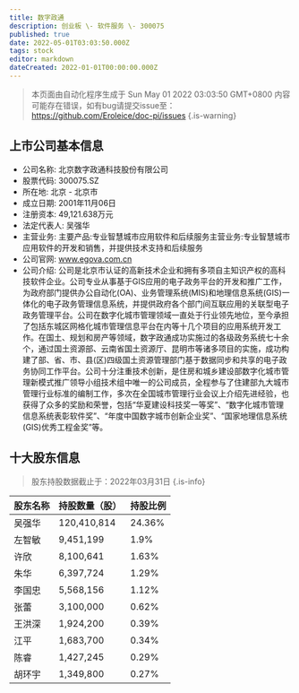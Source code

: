 ```yaml
---
title: 数字政通
description: 创业板 \- 软件服务 \- 300075
published: true
date: 2022-05-01T03:03:50.000Z
tags: stock
editor: markdown
dateCreated: 2022-01-01T00:00:00.000Z
---
```


> 本页面由自动化程序生成于 Sun May 01 2022 03:03:50 GMT+0800
> 内容可能存在错误，如有bug请提交issue至：https://github.com/Eroleice/doc-pi/issues
{.is-warning}

## 上市公司基本信息
- 公司名称: 北京数字政通科技股份有限公司
- 股票代码: 300075.SZ
- 所在地: 北京 - 北京市
- 成立日期: 2001年11月06日
- 注册资本: 49,121.638万元
- 法定代表人: 吴强华
- 主营业务: 主要产品:专业智慧城市应用软件和后续服务主营业务:专业智慧城市应用软件的开发和销售，并提供技术支持和后续服务
- 公司官网: www.egova.com.cn
- 公司介绍: 公司是北京市认证的高新技术企业和拥有多项自主知识产权的高科技软件企业。公司专业从事基于GIS应用的电子政务平台的开发和推广工作，为政府部门提供办公自动化(OA)、业务管理系统(MIS)和地理信息系统(GIS)一体化的电子政务管理信息系统，并提供政府各个部门间互联应用的关联型电子政务管理平台。公司在数字化城市管理领域一直处于行业领先地位，至今承担了包括东城区网格化城市管理信息平台在内等十几个项目的应用系统开发工作。在国土、规划和房产等领域，数字政通成功实施过的各级政务系统七十余个，通过国土资源部、云南省国土资源厅、昆明市等诸多项目的实施，成功构建了部、省、市、县(区)四级国土资源管理部门基于数据同步和共享的电子政务协同工作平台。公司十分注重技术创新，是住房和城乡建设部数字化城市管理新模式推广领导小组技术组中唯一的公司成员，全程参与了住建部九大城市管理行业标准的编制工作，多次在全国城市管理行业会议上介绍先进经验，也获得了众多的奖励和荣誉，包括“华夏建设科技奖一等奖”、“数字化城市管理信息系统表彰软件奖”、“年度中国数字城市创新企业奖”、“国家地理信息系统(GIS)优秀工程金奖”等。


## 十大股东信息
> 股东持股数据截止于：2022年03月31日
{.is-info}

| 股东名称 | 持股数量（股） | 持股比例 |
| --- | --- | --- |
| 吴强华 | 120,410,814 | 24.36% |
| 左智敏 | 9,451,199 | 1.9% |
| 许欣 | 8,100,641 | 1.63% |
| 朱华 | 6,397,724 | 1.29% |
| 李国忠 | 5,568,156 | 1.12% |
| 张蕾 | 3,100,000 | 0.62% |
| 王洪深 | 1,924,200 | 0.39% |
| 江平 | 1,683,700 | 0.34% |
| 陈睿 | 1,427,245 | 0.29% |
| 胡环宇 | 1,349,800 | 0.27% |




